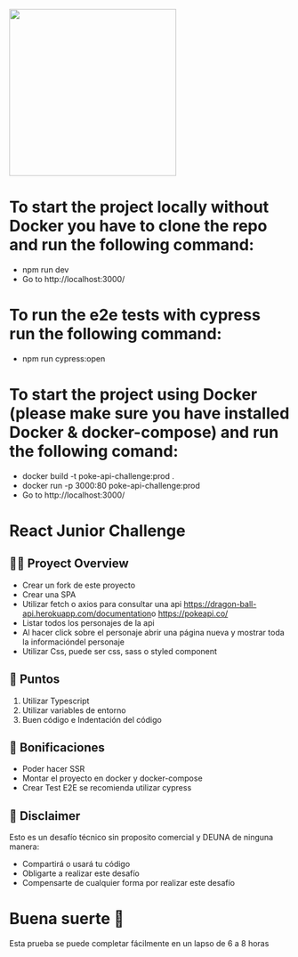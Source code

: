 [<img src="https://uploads-ssl.webflow.com/62e806ed6cc7b20ca6dc2b93/62fca8262c51370eb1406a98_deuna_w.png" width="300">](https://uploads-ssl.webflow.com/62e806ed6cc7b20ca6dc2b93/62fca8262c51370eb1406a98_deuna_w.png)

# To start the project locally without Docker you have to clone the repo and run the following command:

- npm run dev
- Go to http://localhost:3000/

# To run the e2e tests with cypress run the following command:

- npm run cypress:open

# To start the project using Docker (please make sure you have installed Docker & docker-compose) and run the following comand:

- docker build -t poke-api-challenge:prod .
- docker run -p 3000:80 poke-api-challenge:prod
- Go to http://localhost:3000/

# React Junior Challenge

## 👩‍💻 Proyect Overview

- Crear un fork de este proyecto
- Crear una SPA
- Utilizar fetch o axios para consultar una api https://dragon-ball-api.herokuapp.com/documentation​ o ​https://pokeapi.co/
- Listar todos los personajes de la api
- Al hacer click sobre el personaje abrir una página nueva y mostrar toda la informacióndel personaje
- Utilizar Css, puede ser css, sass o styled component

## 🎯 Puntos

1. Utilizar Typescript
2. Utilizar variables de entorno
3. Buen código e Indentación del código

## 🎯 Bonificaciones

- Poder hacer SSR
- Montar el proyecto en docker y docker-compose
- Crear Test E2E se recomienda utilizar cypress

## 📃 Disclaimer

Esto es un desafío técnico sin proposito comercial y DEUNA de ninguna manera:

- Compartirá o usará tu código
- Obligarte a realizar este desafío
- Compensarte de cualquier forma por realizar este desafío

# Buena suerte 🚀

Esta prueba se puede completar fácilmente en un lapso de 6 a 8 horas

